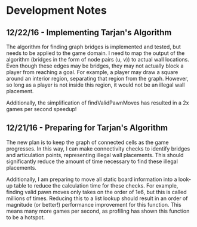 # Development Notes

## 12/22/16 - Implementing Tarjan's Algorithm
The algorithm for finding graph bridges is implemented and tested, but needs to be applied to the game domain. I need to map the output of the algorithm (bridges in the form of node pairs (u, v)) to actual wall locations. Even though these edges may be bridges, they may not actually block a player from reaching a goal. For example, a player may draw a square around an interior region, separating that region from the graph. However, so long as a player is not inside this region, it would not be an illegal wall placement.

Additionally, the simplification of findValidPawnMoves has resulted in a 2x games per second speedup!

## 12/21/16 - Preparing for Tarjan's Algorithm
The new plan is to keep the graph of connected cells as the game progresses. In this way, I can make connectivity checks to identify bridges and articulation points, representing illegal wall placements. This should significantly reduce the amount of time necessary to find these illegal placements.

Additionally, I am preparing to move all static board information into a look-up table to reduce the calculation time for these checks. For example, finding valid pawn moves only takes on the order of 1e6, but this is called millions of times. Reducing this to a list lookup should result in an order of magnitude (or better!) performance improvement for this function. This means many more games per second, as profiling has shown this function to be a hotspot.
